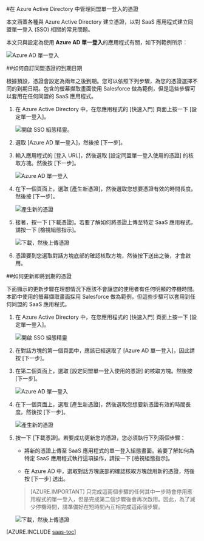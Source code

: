 <properties
	pageTitle="如何在 Azure AD 中管理同盟憑證 | Microsoft Azure"
	description="了解如何自訂同盟憑證的到期日期，以及如何更新即將到期的憑證。"
	services="active-directory"
	documentationCenter=""
	authors="liviodlc"
	manager="stevenpo"
	editor=""/>

<tags
	ms.service="active-directory"
	ms.workload="identity"
	ms.tgt_pltfrm="na"
	ms.devlang="na"
	ms.topic="article"
	ms.date="02/02/2016"
	ms.author="liviodlc"/>

#在 Azure Active Directory 中管理同盟單一登入的憑證

本文涵蓋各種與 Azure Active Directory 建立憑證，以對 SaaS 應用程式建立同盟單一登入 (SSO) 相關的常見問題。

本文只與設定為使用 **Azure AD 單一登入**的應用程式有關，如下列範例所示：

![Azure AD 單一登入](./media/active-directory-sso-certs/fed-sso.PNG)

##如何自訂同盟憑證的到期日期

根據預設，憑證會設定為兩年之後到期。您可以依照下列步驟，為您的憑證選擇不同的到期日期。包含的螢幕擷取畫面使用 Salesforce 做為範例，但是這些步驟可以套用在任何同盟的 SaaS 應用程式。

1. 在 Azure Active Directory 中，在您應用程式的 [快速入門] 頁面上按一下 [設定單一登入]。

	![開啟 SSO 組態精靈。](./media/active-directory-sso-certs/config-sso.png)

2. 選取 [Azure AD 單一登入]，然後按 [下一步]。

3. 輸入應用程式的 [登入 URL]，然後選取 [設定同盟單一登入使用的憑證] 的核取方塊。然後按 [下一步]。

	![Azure AD 單一登入](./media/active-directory-sso-certs/new-app-config-sso.PNG)

4. 在下一個頁面上，選取 [產生新憑證]，然後選取您想要憑證有效的時間長度。然後按 [下一步]。

	![產生新的憑證](./media/active-directory-sso-certs/new-app-config-cert.PNG)

5. 接著，按一下 [下載憑證]。若要了解如何將憑證上傳至特定 SaaS 應用程式，請按一下 [檢視組態指示]。

	![下載，然後上傳憑證](./media/active-directory-sso-certs/new-app-config-app.PNG)

6. 憑證要到您選取對話方塊底部的確認核取方塊，然後按下送出之後，才會啟用。

##如何更新即將到期的憑證

下面顯示的更新步驟在理想情況下應該不會讓您的使用者有任何明顯的停機時間。本節中使用的螢幕擷取畫面採用 Salesforce 做為範例，但這些步驟可以套用到任何同盟的 SaaS 應用程式。

1. 在 Azure Active Directory 中，在您應用程式的 [快速入門] 頁面上按一下 [設定單一登入]。

	![開啟 SSO 組態精靈](./media/active-directory-sso-certs/renew-sso-button.PNG)

2. 在對話方塊的第一個頁面中，應該已經選取了 [Azure AD 單一登入]，因此請按 [下一步]。

3. 在第二個頁面上，選取 [設定同盟單一登入使用的憑證] 的核取方塊。然後按 [下一步]。

	![Azure AD 單一登入](./media/active-directory-sso-certs/renew-config-sso.PNG)

4. 在下一個頁面上，選取 [產生新憑證]，然後選取您想要新憑證有效的時間長度。然後按 [下一步]。

	![產生新的憑證](./media/active-directory-sso-certs/new-app-config-cert.PNG)

5. 按一下 [下載憑證]。若要成功更新您的憑證，您必須執行下列兩個步驟：

	- 將新的憑證上傳至 SaaS 應用程式的單一登入組態畫面。若要了解如何為特定 SaaS 應用程式執行這項操作，請按一下 [檢視組態指示]。

	- 在 Azure AD 中，選取對話方塊底部的確認核取方塊啟用新的憑證，然後按 [下一步] 送出。

	> [AZURE.IMPORTANT] 只完成這兩個步驟的任何其中一步時會停用應用程式的單一登入，但是完成第二個步驟後會再次啟用。因此，為了減少停機時間，請準備好在短時間內互相完成這兩個步驟。

	![下載，然後上傳憑證](./media/active-directory-sso-certs/renew-config-app.PNG)

[AZURE.INCLUDE [saas-toc](../../includes/active-directory-saas-toc.md)]

<!---HONumber=AcomDC_0204_2016-->